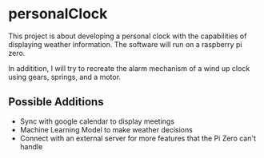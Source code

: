 
# personalClock

This project is about developing a personal clock with the capabilities of displaying weather information. The software will run on a raspberry pi zero.

In additition, I will try to recreate the alarm mechanism of a wind up clock using gears, springs, and a motor.

## Possible Additions
- Sync with google calendar to display meetings 
- Machine Learning Model to make weather decisions
- Connect with an external server for more features that the Pi Zero can't handle

